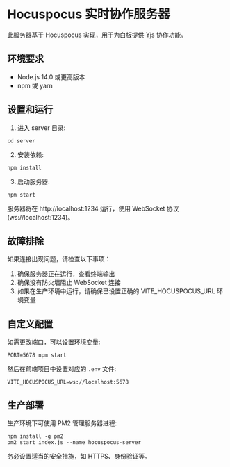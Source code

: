 
# Hocuspocus 实时协作服务器

此服务器基于 Hocuspocus 实现，用于为白板提供 Yjs 协作功能。

## 环境要求

- Node.js 14.0 或更高版本
- npm 或 yarn

## 设置和运行

1. 进入 server 目录:
```
cd server
```

2. 安装依赖:
```
npm install
```

3. 启动服务器:
```
npm start
```

服务器将在 http://localhost:1234 运行，使用 WebSocket 协议 (ws://localhost:1234)。

## 故障排除

如果连接出现问题，请检查以下事项：

1. 确保服务器正在运行，查看终端输出
2. 确保没有防火墙阻止 WebSocket 连接
3. 如果在生产环境中运行，请确保已设置正确的 VITE_HOCUSPOCUS_URL 环境变量

## 自定义配置

如需更改端口，可以设置环境变量:

```
PORT=5678 npm start
```

然后在前端项目中设置对应的 `.env` 文件:

```
VITE_HOCUSPOCUS_URL=ws://localhost:5678
```

## 生产部署

生产环境下可使用 PM2 管理服务器进程:

```
npm install -g pm2
pm2 start index.js --name hocuspocus-server
```

务必设置适当的安全措施，如 HTTPS、身份验证等。
